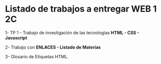# Listado de trabajos a entregar WEB 1 2C

1- TP 1 - Trabajo de investigación de las tecnologías **HTML - CSS - Javascript**

2- Trabajo con **ENLACES - Listado de Materias**

3- Glosario de Etiquetas HTML. 
